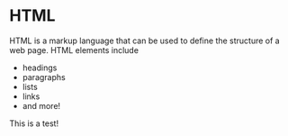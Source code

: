 # HTML

HTML is a markup language that can be used to define the structure of a web page. HTML elements include

* headings
* paragraphs
* lists
* links
* and more!

This is a test!